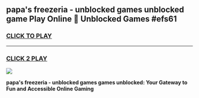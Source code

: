 
## papa's freezeria - unblocked games unblocked game Play Online 👋 Unblocked Games #efs61
<h3>
<a href="https://premium.freeplayer.one?title=papa's_freezeria_-_unblocked_games&ref=21F">CLICK TO PLAY</a></h3>
<hr>

<h3>
<a href="https://premium.freeplayer.one?title=papa's_freezeria_-_unblocked_games&ref=21F">CLICK 2 PLAY</a>
  
</h3>

<a href="https://premium.freeplayer.one?title=papa's_freezeria_-_unblocked_games&ref=21F/"><img src="https://clearcache.store/games.png"></a>


**papa's freezeria - unblocked games games unblocked: Your Gateway to Fun and Accessible Online Gaming**
